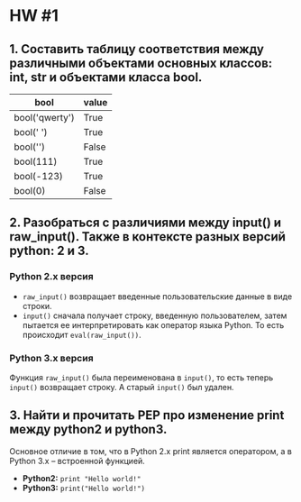 # HW #1
## 1. Составить таблицу соответствия между различными объектами основных классов: int, str и объектами класса bool.  
  
|       bool       | value |  
| ------------- | ---------------- |  
|      bool('qwerty')      |        True        |  
|      bool(' ')      |        True        |  
|      bool('')      |        False        |
|      bool(111)     | True |
|      bool(-123)    | True |
|      bool(0)    | False |

## 2. Разобраться с различиями между input() и raw_input(). Также в контексте разных версий python: 2 и 3.
  
### Python 2.x версия

- `raw_input()` возвращает введенные пользовательские данные в виде строки.
- `input()` сначала получает строку, введенную пользователем, затем пытается ее интерпретировать как оператор языка Python. То есть происходит `eval(raw_input())`.

### Python 3.x версия

Функция `raw_input()` была переименована в `input()`, то есть теперь `input()` возвращает строку. А старый `input()` был удален.

## 3. Найти и прочитать PEP про изменение print между python2 и python3.

Основное отличие в том, что в Python 2.x print является оператором, а в Python 3.x – встроенной функцией.
- **Python2:** `print "Hello world!"`
- **Python3:** `print("Hello world!")`